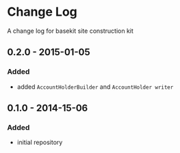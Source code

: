 # Change Log
A change log for basekit site construction kit

## 0.2.0 - 2015-01-05

### Added

* added `AccountHolderBuilder` and `AccountHolder writer`

## 0.1.0 - 2014-15-06

### Added

* initial repository
